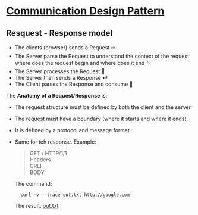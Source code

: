 # [Communication Design Pattern](/backend-engineering-fundamentals/communication-design-patterns/index.js)

## Resquest - Response model

- The clients (browser) sends a Request ⏩
- The Server parse the Request to understand the context of the request where does the request begin and where does it end 🪡
- The Server processes the Request 🧪
- The Server then sends a Response ⏎
- The Client parses the Response and consume 🥣

The **Anatomy of a Request/Response** is:

- The request structure must be defined by both the client and the server.
- The request must have a boundary (where it starts and where it ends).
- It is defined by a protocol and message format.
- Same for teh response. Example:

  > GET / HTTP/1/1  
  > Headers  
  > CRLF  
  > BODY

  The command:

  ```
    curl -v --trace out.txt http://google.com
  ```

  The result: [out.txt](/backend-engineering-fundamentals/communication-design-patterns/out.txt)
